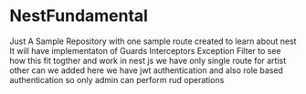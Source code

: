 # NestFundamental
Just A Sample Repository with one sample route created to learn about nest 
It will have implementaton of Guards Interceptors Exception Filter to see how this fit togther and work in nest js
we have only single route for artist other can we added here
we have jwt authentication and also role based authentication so only admin can perform rud operations 
